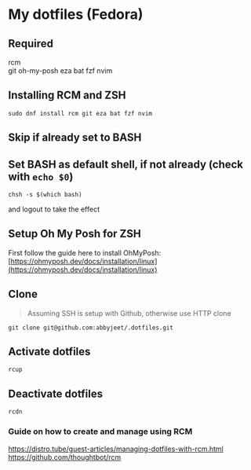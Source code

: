 # My dotfiles (Fedora)

## Required
rcm  
git
oh-my-posh 
eza
bat
fzf
nvim

## Installing RCM and ZSH
```
sudo dnf install rcm git eza bat fzf nvim
```

## Skip if already set to BASH
## Set BASH as default shell, if not already (check with `echo $0`)
```
chsh -s $(which bash)
```
and logout to take the effect

## Setup Oh My Posh for ZSH
First follow the guide here to install OhMyPosh: [https://ohmyposh.dev/docs/installation/linux](https://ohmyposh.dev/docs/installation/linux)

## Clone
> Assuming SSH is setup with Github, otherwise use HTTP clone
```
git clone git@github.com:abbyjeet/.dotfiles.git
```

## Activate dotfiles
```
rcup
```

## Deactivate dotfiles
```
rcdn
```


### Guide on how to create and manage using RCM
https://distro.tube/guest-articles/managing-dotfiles-with-rcm.html  
https://github.com/thoughtbot/rcm

